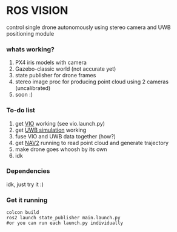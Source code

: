# ROS VISION

control single drone autonomously using stereo camera and UWB positioning module


### whats working?

1. PX4 iris models with camera
2. Gazebo-classic world (not accurate yet)
3. state publisher for drone frames
4. stereo image proc for producing point cloud using 2 cameras (uncalibrated)
5. soon :)


### To-do list

1. get [VIO](https://github.com/introlab/rtabmap_ros?) working (see vio.launch.py)
2. get [UWB simulation](https://github.com/Xpect8tions/Decawave-ros-data-sim) working
3. fuse VIO and UWB data together (how?)
4. get [NAV2](https://docs.nav2.org/) running to read point cloud and generate trajectory
5. make drone goes whoosh by its own
6. idk

### Dependencies

idk, just try it :)


### Get it running

```
colcon build
ros2 launch state_publisher main.launch.py
#or you can run each launch.py individually
```
